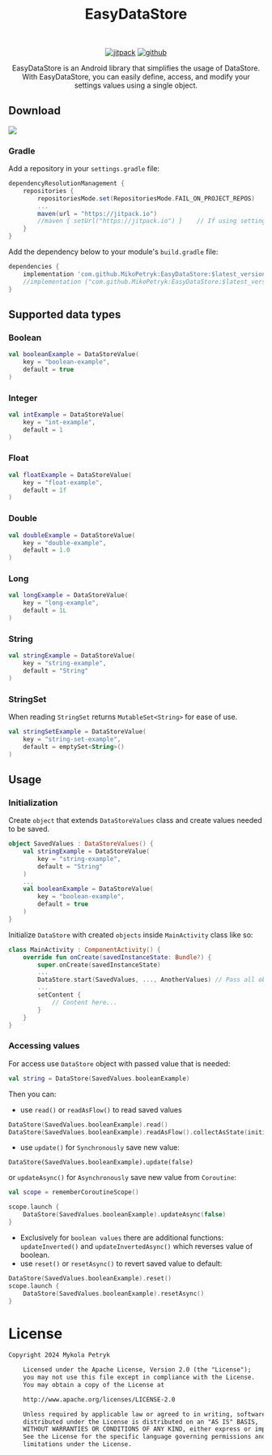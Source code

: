 <h1 align="center">EasyDataStore</h1><br>

<p align="center">
	<a href="https://jitpack.io/#MikoPetryk/EasyDataStore/1.0.0-rc1"><img alt="jitpack" src="https://img.shields.io/badge/JitPack-1.0.0--RC1-green"/></a>
	<a href="https://github.com/MikoPetryk"><img alt="github" src="https://img.shields.io/badge/Github-Miko%20Petryk-blue"/></a>
</p>


<p align="center">
EasyDataStore is an Android library that simplifies the usage of DataStore. 
With EasyDataStore, you can easily define, access, and modify your settings values using a single object.
</p>

## Download
[![](https://img.shields.io/badge/JitPack-1.0.0--RC1-green)](https://jitpack.io/#MikoPetryk/EasyDataStore/1.0.0-rc1)<br>

### Gradle
Add a repository in your `settings.gradle` file:
```gradle
dependencyResolutionManagement {
    repositories {
        repositoriesMode.set(RepositoriesMode.FAIL_ON_PROJECT_REPOS)
        ...
        maven(url = "https://jitpack.io")
        //maven { setUrl("https://jitpack.io") }	// If using settings.gradle.kts
    }
}
```
Add the dependency below to your module's `build.gradle` file:
```gradle
dependencies {
    implementation 'com.github.MikoPetryk:EasyDataStore:$latest_version'
    //implementation ("com.github.MikoPetryk:EasyDataStore:$latest_version") // If using Gradle DSL
}
```
## Supported data types
### Boolean
```kotlin
val booleanExample = DataStoreValue(
    key = "boolean-example",
    default = true
)
```
### Integer
```kotlin
val intExample = DataStoreValue(
    key = "int-example",
    default = 1
)
```
### Float
```kotlin
val floatExample = DataStoreValue(
    key = "float-example",
    default = 1f
)
```
### Double
```kotlin
val doubleExample = DataStoreValue(
    key = "double-example",
    default = 1.0
)
```
### Long
```kotlin
val longExample = DataStoreValue(
    key = "long-example",
    default = 1L
)
```
### String
```kotlin
val stringExample = DataStoreValue(
    key = "string-example",
    default = "String"
)
```
### StringSet
When reading `StringSet` returns `MutableSet<String>` for ease of use.
```kotlin
val stringSetExample = DataStoreValue(
    key = "string-set-example",
    default = emptySet<String>()
)
```

## Usage
### Initialization
Create `object` that extends `DataStoreValues` class and create values needed to be saved.
```kotlin
object SavedValues : DataStoreValues() {
    val stringExample = DataStoreValue(
        key = "string-example",
        default = "String"
    )
    ...
    val booleanExample = DataStoreValue(
        key = "boolean-example",
        default = true
    )
}
```

Initialize `DataStore` with created `objects` inside `MainActivity` class like so:
```kotlin
class MainActivity : ComponentActivity() {
    override fun onCreate(savedInstanceState: Bundle?) {
        super.onCreate(savedInstanceState)
        ...
        DataStore.start(SavedValues, ..., AnotherValues) // Pass all objects you created
        ...
        setContent {
            // Content here...
        }
    }
}
```

### Accessing values
For access use `DataStore` object with passed value that is needed:
```kotlin
val string = DataStore(SavedValues.booleanExample)
```
Then you can:
- use `read()` or `readAsFlow()`  to read saved values
```kotlin
DataStore(SavedValues.booleanExample).read()
DataStore(SavedValues.booleanExample).readAsFlow().collectAsState(initial = false)
```
- use `update()` for `Synchronously` save new value:
```
DataStore(SavedValues.booleanExample).update(false)
```
or `updateAsync()` for `Asynchronously` save new value from `Coroutine`:
```kotlin
val scope = rememberCoroutineScope()

scope.launch {
    DataStore(SavedValues.booleanExample).updateAsync(false)
}
```
- Exclusively for `boolean values` there are additional functions: `updateInverted()` and `updateInvertedAsync()` which reverses value of boolean.
- use `reset()` or `resetAsync()` to revert saved value to default:
```kotlin
DataStore(SavedValues.booleanExample).reset()
scope.launch {
    DataStore(SavedValues.booleanExample).resetAsync()
}
```

# License
```xml
Copyright 2024 Mykola Petryk

    Licensed under the Apache License, Version 2.0 (the "License");
    you may not use this file except in compliance with the License.
    You may obtain a copy of the License at

    http://www.apache.org/licenses/LICENSE-2.0

    Unless required by applicable law or agreed to in writing, software
    distributed under the License is distributed on an "AS IS" BASIS,
    WITHOUT WARRANTIES OR CONDITIONS OF ANY KIND, either express or implied.
    See the License for the specific language governing permissions and
    limitations under the License.
```
